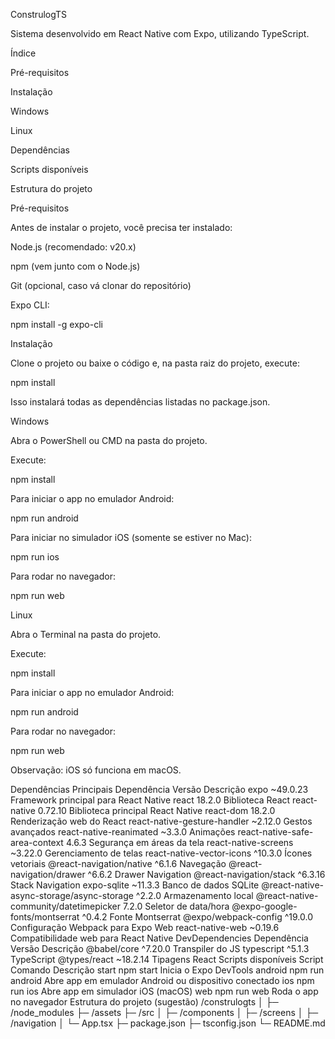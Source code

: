 ConstrulogTS

Sistema desenvolvido em React Native com Expo, utilizando TypeScript.

Índice

Pré-requisitos

Instalação

Windows

Linux

Dependências

Scripts disponíveis

Estrutura do projeto

Pré-requisitos

Antes de instalar o projeto, você precisa ter instalado:

Node.js (recomendado: v20.x)

npm (vem junto com o Node.js)

Git (opcional, caso vá clonar do repositório)

Expo CLI:

npm install -g expo-cli

Instalação

Clone o projeto ou baixe o código e, na pasta raiz do projeto, execute:

npm install


Isso instalará todas as dependências listadas no package.json.

Windows

Abra o PowerShell ou CMD na pasta do projeto.

Execute:

npm install


Para iniciar o app no emulador Android:

npm run android


Para iniciar no simulador iOS (somente se estiver no Mac):

npm run ios


Para rodar no navegador:

npm run web

Linux

Abra o Terminal na pasta do projeto.

Execute:

npm install


Para iniciar o app no emulador Android:

npm run android


Para rodar no navegador:

npm run web


Observação: iOS só funciona em macOS.

Dependências
Principais
Dependência	Versão	Descrição
expo	~49.0.23	Framework principal para React Native
react	18.2.0	Biblioteca React
react-native	0.72.10	Biblioteca principal React Native
react-dom	18.2.0	Renderização web do React
react-native-gesture-handler	~2.12.0	Gestos avançados
react-native-reanimated	~3.3.0	Animações
react-native-safe-area-context	4.6.3	Segurança em áreas da tela
react-native-screens	~3.22.0	Gerenciamento de telas
react-native-vector-icons	^10.3.0	Ícones vetoriais
@react-navigation/native	^6.1.6	Navegação
@react-navigation/drawer	^6.6.2	Drawer Navigation
@react-navigation/stack	^6.3.16	Stack Navigation
expo-sqlite	~11.3.3	Banco de dados SQLite
@react-native-async-storage/async-storage	^2.2.0	Armazenamento local
@react-native-community/datetimepicker	7.2.0	Seletor de data/hora
@expo-google-fonts/montserrat	^0.4.2	Fonte Montserrat
@expo/webpack-config	^19.0.0	Configuração Webpack para Expo Web
react-native-web	~0.19.6	Compatibilidade web para React Native
DevDependencies
Dependência	Versão	Descrição
@babel/core	^7.20.0	Transpiler do JS
typescript	^5.1.3	TypeScript
@types/react	~18.2.14	Tipagens React
Scripts disponíveis
Script	Comando	Descrição
start	npm start	Inicia o Expo DevTools
android	npm run android	Abre app em emulador Android ou dispositivo conectado
ios	npm run ios	Abre app em simulador iOS (macOS)
web	npm run web	Roda o app no navegador
Estrutura do projeto (sugestão)
/construlogts
│
├─ /node_modules
├─ /assets
├─ /src
│  ├─ /components
│  ├─ /screens
│  ├─ /navigation
│  └─ App.tsx
├─ package.json
├─ tsconfig.json
└─ README.md
